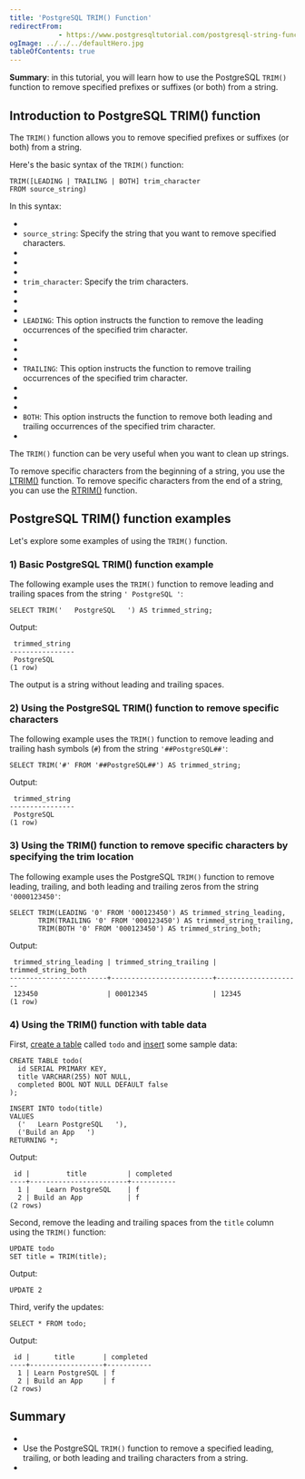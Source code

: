 ```yaml
---
title: 'PostgreSQL TRIM() Function'
redirectFrom: 
            - https://www.postgresqltutorial.com/postgresql-string-functions/postgresql-trim-function/
ogImage: ../../../defaultHero.jpg
tableOfContents: true
---
```



**Summary**: in this tutorial, you will learn how to use the PostgreSQL `TRIM()` function to remove specified prefixes or suffixes (or both) from a string.





## Introduction to PostgreSQL TRIM() function





The `TRIM()` function allows you to remove specified prefixes or suffixes (or both) from a string.





Here's the basic syntax of the `TRIM()` function:





```
TRIM([LEADING | TRAILING | BOTH] trim_character
FROM source_string)
```





In this syntax:





- 
- `source_string`: Specify the string that you want to remove specified characters.
- 
-
- 
- `trim_character`: Specify the trim characters.
- 
-
- 
- `LEADING`: This option instructs the function to remove the leading occurrences of the specified trim character.
- 
-
- 
- `TRAILING`: This option instructs the function to remove trailing occurrences of the specified trim character.
- 
-
- 
- `BOTH`: This option instructs the function to remove both leading and trailing occurrences of the specified trim character.
- 





The `TRIM()` function can be very useful when you want to clean up strings.





To remove specific characters from the beginning of a string, you use the [LTRIM()](https://www.postgresqltutorial.com/postgresql-string-functions/postgresql-ltrim/) function. To remove specific characters from the end of a string, you can use the [RTRIM()](https://www.postgresqltutorial.com/postgresql-string-functions/postgresql-rtrim/) function.





## PostgreSQL TRIM() function examples





Let's explore some examples of using the `TRIM()` function.





### 1) Basic PostgreSQL TRIM() function example





The following example uses the `TRIM()` function to remove leading and trailing spaces from the string `' PostgreSQL '`:





```
SELECT TRIM('   PostgreSQL   ') AS trimmed_string;
```





Output:





```
 trimmed_string
----------------
 PostgreSQL
(1 row)
```





The output is a string without leading and trailing spaces.





### 2) Using the PostgreSQL TRIM() function to remove specific characters





The following example uses the `TRIM()` function to remove leading and trailing hash symbols (`#`) from the string `'##PostgreSQL##'`:





```
SELECT TRIM('#' FROM '##PostgreSQL##') AS trimmed_string;
```





Output:





```
 trimmed_string
----------------
 PostgreSQL
(1 row)
```





### 3) Using the TRIM() function to remove specific characters by specifying the trim location





The following example uses the PostgreSQL `TRIM()` function to remove leading, trailing, and both leading and trailing zeros from the string `'0000123450'`:





```
SELECT TRIM(LEADING '0' FROM '000123450') AS trimmed_string_leading,
       TRIM(TRAILING '0' FROM '000123450') AS trimmed_string_trailing,
       TRIM(BOTH '0' FROM '000123450') AS trimmed_string_both;
```





Output:





```
 trimmed_string_leading | trimmed_string_trailing | trimmed_string_both
------------------------+-------------------------+---------------------
 123450                 | 00012345                | 12345
(1 row)
```





### 4) Using the TRIM() function with table data





First, [create a table](https://www.postgresqltutorial.com/postgresql-tutorial/postgresql-create-table/) called `todo` and [insert](https://www.postgresqltutorial.com/postgresql-tutorial/postgresql-insert/) some sample data:





```
CREATE TABLE todo(
  id SERIAL PRIMARY KEY,
  title VARCHAR(255) NOT NULL,
  completed BOOL NOT NULL DEFAULT false
);

INSERT INTO todo(title)
VALUES
  ('   Learn PostgreSQL   '),
  ('Build an App   ')
RETURNING *;
```





Output:





```
 id |         title          | completed
----+------------------------+-----------
  1 |    Learn PostgreSQL    | f
  2 | Build an App           | f
(2 rows)
```





Second, remove the leading and trailing spaces from the `title` column using the `TRIM()` function:





```
UPDATE todo
SET title = TRIM(title);
```





Output:





```
UPDATE 2
```





Third, verify the updates:





```
SELECT * FROM todo;
```





Output:





```
 id |      title       | completed
----+------------------+-----------
  1 | Learn PostgreSQL | f
  2 | Build an App     | f
(2 rows)
```





## Summary





- 
- Use the PostgreSQL `TRIM()` function to remove a specified leading, trailing, or both leading and trailing characters from a string.
- 


